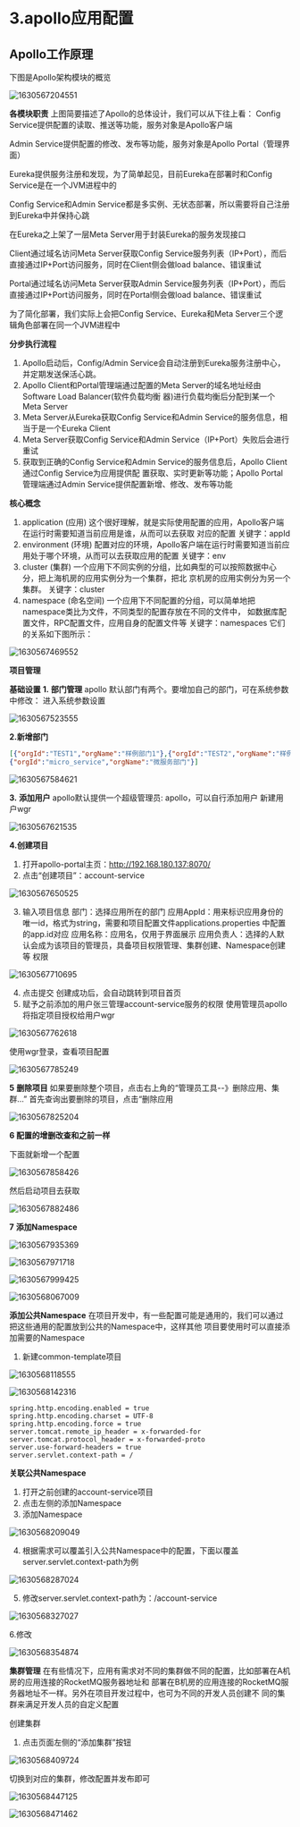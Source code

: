 # 3.apollo应用配置



## Apollo工作原理



下图是Apollo架构模块的概览

![1630567204551](../../../.vuepress/public/images/1630567204551.png)



 **各模块职责**
上图简要描述了Apollo的总体设计，我们可以从下往上看：
Config Service提供配置的读取、推送等功能，服务对象是Apollo客户端

Admin Service提供配置的修改、发布等功能，服务对象是Apollo Portal（管理界面）

Eureka提供服务注册和发现，为了简单起见，目前Eureka在部署时和Config Service是在一个JVM进程中的

Config Service和Admin Service都是多实例、无状态部署，所以需要将自己注册到Eureka中并保持心跳

在Eureka之上架了一层Meta Server用于封装Eureka的服务发现接口

Client通过域名访问Meta Server获取Config Service服务列表（IP+Port），而后直接通过IP+Port访问服务，同时在Client侧会做load balance、错误重试

Portal通过域名访问Meta Server获取Admin Service服务列表（IP+Port），而后直接通过IP+Port访问服务，同时在Portal侧会做load balance、错误重试

为了简化部署，我们实际上会把Config Service、Eureka和Meta Server三个逻辑角色部署在同一个JVM进程中



**分步执行流程**
1. Apollo启动后，Config/Admin Service会自动注册到Eureka服务注册中心，并定期发送保活心跳。
2. Apollo Client和Portal管理端通过配置的Meta Server的域名地址经由Software Load Balancer(软件负载均衡
器)进行负载均衡后分配到某一个Meta Server
3. Meta Server从Eureka获取Config Service和Admin Service的服务信息，相当于是一个Eureka Client
4. Meta Server获取Config Service和Admin Service（IP+Port）失败后会进行重试
5. 获取到正确的Config Service和Admin Service的服务信息后，Apollo Client通过Config Service为应用提供配
置获取、实时更新等功能；Apollo Portal管理端通过Admin Service提供配置新增、修改、发布等功能



**核心概念**
1. application (应用)
这个很好理解，就是实际使用配置的应用，Apollo客户端在运行时需要知道当前应用是谁，从而可以去获取
对应的配置
关键字：appId
2. environment (环境)
配置对应的环境，Apollo客户端在运行时需要知道当前应用处于哪个环境，从而可以去获取应用的配置
关键字：env
3. cluster (集群)
一个应用下不同实例的分组，比如典型的可以按照数据中心分，把上海机房的应用实例分为一个集群，把北
京机房的应用实例分为另一个集群。
关键字：cluster
4. namespace (命名空间)
一个应用下不同配置的分组，可以简单地把namespace类比为文件，不同类型的配置存放在不同的文件中，
如数据库配置文件，RPC配置文件，应用自身的配置文件等
关键字：namespaces
它们的关系如下图所示：

![1630567469552](../../../.vuepress/public/images/1630567469552.png)



**项目管理**

 **基础设置**
**1.** **部门管理**
apollo 默认部门有两个。要增加自己的部门，可在系统参数中修改：
进入系统参数设置

![1630567523555](../../../.vuepress/public/images/1630567523555.png)



**2.新增部门**

```json
[{"orgId":"TEST1","orgName":"样例部门1"},{"orgId":"TEST2","orgName":"样例部门2"},
{"orgId":"micro_service","orgName":"微服务部门"}]
```



![1630567584621](../../../.vuepress/public/images/1630567584621.png)



**3.** **添加用户**
apollo默认提供一个超级管理员: apollo，可以自行添加用户
新建用户wgr

![1630567621535](../../../.vuepress/public/images/1630567621535.png)





**4.创建项目**
1. 打开apollo-portal主页：http://192.168.180.137:8070/
2. 点击“创建项目”：account-service

![1630567650525](../../../.vuepress/public/images/1630567650525.png)



3. 输入项目信息
部门：选择应用所在的部门
应用AppId：用来标识应用身份的唯一id，格式为string，需要和项目配置文件applications.properties
中配置的app.id对应
应用名称：应用名，仅用于界面展示
应用负责人：选择的人默认会成为该项目的管理员，具备项目权限管理、集群创建、Namespace创建等
权限  

![1630567710695](../../../.vuepress/public/images/1630567710695.png)

 4. 点击提交
创建成功后，会自动跳转到项目首页
  5. 赋予之前添加的用户张三管理account-service服务的权限
    使用管理员apollo将指定项目授权给用户wgr 

![1630567762618](../../../.vuepress/public/images/1630567762618.png)



使用wgr登录，查看项目配置

![1630567785249](../../../.vuepress/public/images/1630567785249.png)





**5** **删除项目**
如果要删除整个项目，点击右上角的“管理员工具--》删除应用、集群...”
首先查询出要删除的项目，点击“删除应用

![1630567825204](../../../.vuepress/public/images/1630567825204.png)



**6 配置的增删改查和之前一样**

 下面就新增一个配置

![1630567858426](../../../.vuepress/public/images/1630567858426.png)



然后启动项目去获取

![1630567882486](../../../.vuepress/public/images/1630567882486.png)



**7** **添加Namespace**



![1630567935369](../../../.vuepress/public/images/1630567935369.png)

![1630567971718](../../../.vuepress/public/images/1630567971718.png)



![1630567999425](../../../.vuepress/public/images/1630567999425.png)



![1630568067009](../../../.vuepress/public/images/1630568067009.png)







**添加公共Namespace**
在项目开发中，有一些配置可能是通用的，我们可以通过把这些通用的配置放到公共的Namespace中，这样其他
项目要使用时可以直接添加需要的Namespace

1. 新建common-template项目

![1630568118555](../../../.vuepress/public/images/1630568118555.png)



![1630568142316](../../../.vuepress/public/images/1630568142316.png)



```shell
spring.http.encoding.enabled = true
spring.http.encoding.charset = UTF‐8
spring.http.encoding.force = true
server.tomcat.remote_ip_header = x‐forwarded‐for
server.tomcat.protocol_header = x‐forwarded‐proto
server.use‐forward‐headers = true
server.servlet.context‐path = /

```



**关联公共Namespace**

1. 打开之前创建的account-service项目
2. 点击左侧的添加Namespace
3. 添加Namespace

![1630568209049](../../../.vuepress/public/images/1630568209049.png)



4. 根据需求可以覆盖引入公共Namespace中的配置，下面以覆盖server.servlet.context-path为例

![1630568287024](../../../.vuepress/public/images/1630568287024.png)





5. 修改server.servlet.context-path为：/account-service

![1630568327027](../../../.vuepress/public/images/1630568327027.png)

6.修改

![1630568354874](../../../.vuepress/public/images/1630568354874.png)



**集群管理**
在有些情况下，应用有需求对不同的集群做不同的配置，比如部署在A机房的应用连接的RocketMQ服务器地址和
部署在B机房的应用连接的RocketMQ服务器地址不一样。另外在项目开发过程中，也可为不同的开发人员创建不
同的集群来满足开发人员的自定义配置 

创建集群

1. 点击页面左侧的“添加集群”按钮

![1630568409724](../../../.vuepress/public/images/1630568409724.png)



切换到对应的集群，修改配置并发布即可

![1630568447125](../../../.vuepress/public/images/1630568447125.png)





![1630568471462](../../../.vuepress/public/images/1630568471462.png)













































